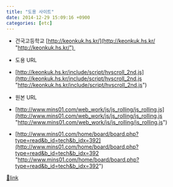 ```yaml
---
title: "도용 사이트"
date: 2014-12-29 15:09:16 +0900
categories: [etc]
---
```


- 건국고등학교 [http://keonkuk.hs.kr/](http://keonkuk.hs.kr/ "http://keonkuk.hs.kr/") 
- 도용 URL
- [http://keonkuk.hs.kr/include/script/hvscroll_2nd.js](http://keonkuk.hs.kr/include/script/hvscroll_2nd.js "http://keonkuk.hs.kr/include/script/hvscroll_2nd.js")

- 원본 URL
- [http://www.mins01.com/web_work/js/js_rolling/js_rolling.js](http://www.mins01.com/web_work/js/js_rolling/js_rolling.js "http://www.mins01.com/web_work/js/js_rolling/js_rolling.js")
- [http://www.mins01.com/home/board/board.php?type=read&b_id=tech&b_idx=392](http://www.mins01.com/home/board/board.php?type=read&b_id=tech&b_idx=392 "http://www.mins01.com/home/board/board.php?type=read&b_id=tech&b_idx=392")






[🔗link](http://www.mins01.com/mh/tech/read/917)